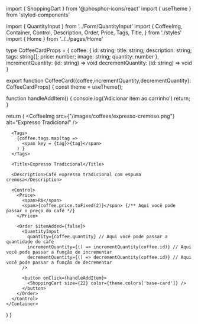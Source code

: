import { ShoppingCart } from '@phosphor-icons/react'
import { useTheme } from 'styled-components'

import { QuantityInput } from '../Form/QuantityInput'
import {
  CoffeeImg,
  Container,
  Control,
  Description,
  Order,
  Price,
  Tags,
  Title,
} from './styles'
import { Home } from '../../pages/Home'

type CoffeeCardProps = {
  coffee: {
    id: string;
    title: string;
    description: string;
    tags: string[];
    price: number;
    image: string;
    quantity: number
  },
  incrementQuantity: (id: string) => void
  decrementQuantity: (id: string) => void
}

export function CoffeeCard({coffee,incrementQuantity,decrementQuantity}: CoffeeCardProps) {
  const theme = useTheme();

  function handleAddItem() {
    console.log('Adicionar item ao carrinho')
    return;
  }

  return (
    <Container>
      <CoffeeImg src={"/images/coffees/expresso-cremoso.png"} alt="Expresso Tradicional" />

      <Tags>
        {coffee.tags.map(tag =>
          <span key = {tag}>{tag}</span>
        ) }
      </Tags>

      <Title>Expresso Tradicional</Title>

      <Description>Café expresso tradicional com espuma cremosa</Description>

      <Control>
        <Price>
          <span>R$</span>
          <span>{coffee.price.toFixed(2)}</span> {/** Aqui você pode passar o preço do café */}
        </Price>  

        <Order $itemAdded={false}>
          <QuantityInput
            quantity={coffee.quantity} // Aqui você pode passar a quantidade do café
            incrementQuantity={() => incrementQuantity(coffee.id)} // Aqui você pode passar a função de incrementar
            decrementQuantity={() => decrementQuantity(coffee.id)} // Aqui você pode passar a função de decrementar
          />

          <button onClick={handleAddItem}>
            <ShoppingCart size={22} color={theme.colors['base-card']} />
          </button>
        </Order>
      </Control>
    </Container>
  )
}
